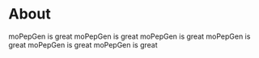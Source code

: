 # About

moPepGen is great
moPepGen is great
moPepGen is great
moPepGen is great
moPepGen is great
moPepGen is great
